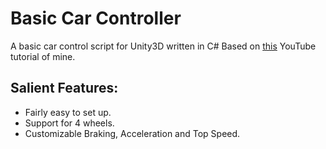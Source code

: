 # Basic Car Controller
A basic car control script for Unity3D written in C#
Based on <a href="https://youtu.be/OPw-MS7bBIE">this</a> YouTube tutorial of mine.
## Salient Features:
* Fairly easy to set up.
* Support for 4 wheels.
* Customizable Braking, Acceleration and Top Speed.
